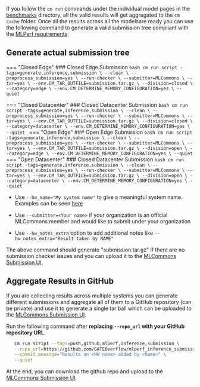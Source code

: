 If you follow the `cm run` commands under the individual model pages in the [benchmarks](../benchmarks/index.md) directory, all the valid results will get aggregated to the `cm cache` folder. Once all the results across all the modelsare ready you can use the following command to generate a valid submission tree compliant with the [MLPerf requirements](https://github.com/mlcommons/policies/blob/master/submission_rules.adoc#inference-1).

## Generate actual submission tree

=== "Closed Edge"
    ### Closed Edge Submission
    ```bash
       cm run script -tags=generate,inference,submission \
      --clean \
      --preprocess_submission=yes \
      --run-checker \
      --submitter=MLCommons \
      --tar=yes \
      --env.CM_TAR_OUTFILE=submission.tar.gz \
      --division=closed \
      --category=edge \
      --env.CM_DETERMINE_MEMORY_CONFIGURATION=yes \
      --quiet
    ```

=== "Closed Datacenter"
    ### Closed Datacenter Submission
    ```bash
       cm run script -tags=generate,inference,submission \
      --clean \
      --preprocess_submission=yes \
      --run-checker \
      --submitter=MLCommons \
      --tar=yes \
      --env.CM_TAR_OUTFILE=submission.tar.gz \
      --division=closed \
      --category=datacenter \
      --env.CM_DETERMINE_MEMORY_CONFIGURATION=yes \
      --quiet
    ```
=== "Open Edge"
    ### Open Edge Submission
    ```bash
       cm run script -tags=generate,inference,submission \
      --clean \
      --preprocess_submission=yes \
      --run-checker \
      --submitter=MLCommons \
      --tar=yes \
      --env.CM_TAR_OUTFILE=submission.tar.gz \
      --division=open \
      --category=edge \
      --env.CM_DETERMINE_MEMORY_CONFIGURATION=yes \
      --quiet
    ```
=== "Open Datacenter"
    ### Closed Datacenter Submission
    ```bash
       cm run script -tags=generate,inference,submission \
      --clean \
      --preprocess_submission=yes \
      --run-checker \
      --submitter=MLCommons \
      --tar=yes \
      --env.CM_TAR_OUTFILE=submission.tar.gz \
      --division=open \
      --category=datacenter \
      --env.CM_DETERMINE_MEMORY_CONFIGURATION=yes \
      --quiet
    ```

* Use `--hw_name="My system name"` to give a meaningful system name. Examples can be seen [here](https://github.com/mlcommons/inference_results_v3.0/tree/main/open/cTuning/systems)

* Use `--submitter=<Your name>` if your organization is an official MLCommons member and would like to submit under your organization

* Use `--hw_notes_extra` option to add additional notes like `--hw_notes_extra="Result taken by NAME" `

The above command should generate "submission.tar.gz" if there are no submission checker issues and you can upload it to the [MLCommons Submission UI](https://submissions-ui.mlcommons.org/submission).

## Aggregate Results in GitHub

If you are collecting results across multiple systems you can generate different submissions and aggregate all of them to a GitHub repository (can be private) and use it to generate a single tar ball which can be uploaded to the [MLCommons Submission UI](https://submissions-ui.mlcommons.org/submission). 

Run the following command after **replacing `--repo_url` with your GitHub repository URL**.

```bash
   cm run script --tags=push,github,mlperf,inference,submission \
   --repo_url=https://github.com/GATEOverflow/mlperf_inference_submissions_v4.1 \
   --commit_message="Results on <HW name> added by <Name>" \
   --quiet
```

At the end, you can download the github repo and upload to the [MLCommons Submission UI](https://submissions-ui.mlcommons.org/submission).
